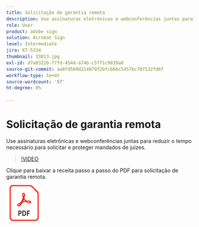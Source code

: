 ```yaml
---
title: Solicitação de garantia remota
description: Use assinaturas eletrônicas e webconferências juntas para reduzir o tempo necessário para solicitar e proteger garantias de juízes
role: User
product: adobe sign
solution: Acrobat Sign
level: Intermediate
jira: KT-5334
thumbnail: 33813.jpg
exl-id: d7a8322b-f7fd-454d-a74b-c5ff1c9839a8
source-git-commit: aa8fd589d214879f2bfcb6bc54576c707532fd6f
workflow-type: tm+mt
source-wordcount: '57'
ht-degree: 0%

---
```


# Solicitação de garantia remota

Use assinaturas eletrônicas e webconferências juntas para reduzir o tempo necessário para solicitar e proteger mandados de juízes.

>[!VIDEO](https://video.tv.adobe.com/v/33813?quality=12&learn=on&hidetitle=true)

Clique para baixar a receita passo a passo do PDF para solicitação de garantia remota.

[![Baixar a Receita PDF](../assets/acrobat_PDF_96.png)](../assets/UseCaseRecipe-EN-Remote-Warrant-Request.pdf)
